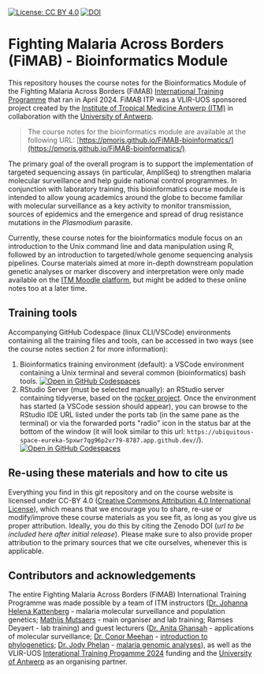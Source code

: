 [![License: CC BY 4.0](https://img.shields.io/badge/License-CC_BY_4.0-green.svg)](https://creativecommons.org/licenses/by/4.0/) [![DOI](https://zenodo.org/badge/727651304.svg)](https://zenodo.org/badge/latestdoi/727651304)

# Fighting Malaria Across Borders (FiMAB) - Bioinformatics Module

This repository houses the course notes for the Bioinformatics Module of the Fighting Malaria Across Borders (FiMAB) [International Training Programme](https://www.vliruos.be/get-funded/calls/international-training-programme-2024) that ran in April 2024. FiMAB ITP was a VLIR-UOS sponsored project created by the [Institute of Tropical Medicine Antwerp (ITM)](https://www.itg.be) in collaboration with the [University of Antwerp](https://www.uantwerpen.be/).

> The course notes for the bioinformatics module are available at the following URL: [https://pmoris.github.io/FiMAB-bioinformatics/](https://pmoris.github.io/FiMAB-bioinformatics/).

The primary goal of the overall program is to support the implementation of targeted sequencing assays (in particular, AmpliSeq) to strengthen malaria molecular surveillance and help guide national control programmes. In conjunction with laboratory training, this bioinformatics course module is intended to allow young academics around the globe to become familiar with molecular surveillance as a key activity to monitor transmission, sources of epidemics and the emergence and spread of drug resistance mutations in the _Plasmodium_ parasite.

Currently, these course notes for the bioinformatics module focus on an introduction to the Unix command line and data manipulation using R, followed by an introduction to targeted/whole genome sequencing analysis pipelines. Course materials aimed at more in-depth downstream population genetic analyses or marker discovery and interpretation were only made available on the [ITM Moodle platform](https://campus.itg.be/course/view.php?id=217), but might be added to these online notes too at a later time.

## Training tools

Accompanying GitHub Codespace (linux CLI/VSCode) environments containing all the training files and tools, can be accessed in two ways (see the course notes section 2 for more information):

1. Bioinformatics training environment (default): a VSCode environment containing a Unix terminal and several common (bioinformatics) bash tools. [![Open in GitHub Codespaces](https://github.com/codespaces/badge.svg)](https://codespaces.new/pmoris/FiMAB-bioinformatics?template=false&devcontainer_path=.devcontainer%2Fdevcontainer.json)
2. RStudio Server (must be selected manually): an RStudio server containing tidyverse, based on the [rocker project](https://rocker-project.org/images/devcontainer/images.html). Once the environment has started (a VSCode session should appear), you can browse to the RStudio IDE URL listed under the ports tab (in the same pane as the terminal) or via the forwarded ports "radio" icon in the status bar at the bottom of the window (it will look similar to this url: `https://ubiquitous-space-eureka-5pxwr7qg96p2vr79-8787.app.github.dev/`/). [![Open in GitHub Codespaces](https://github.com/codespaces/badge.svg)](https://codespaces.new/pmoris/FiMAB-bioinformatics?template=false&devcontainer_path=.devcontainer%2Frstudio%2Fdevcontainer.json)

## Re-using these materials and how to cite us

Everything you find in this git repository and on the course website is licensed under CC-BY 4.0 ([Creative Commons Attribution 4.0 International License](https://creativecommons.org/licenses/by/4.0/)), which means that we encourage you to share, re-use or modify/improve these course materials as you see fit, as long as you give us proper attribution. Ideally, you do this by citing the Zenodo DOI (_url to be included here after initial release_). Please make sure to also provide proper attribution to the primary sources that we cite ourselves, whenever this is applicable.

## Contributors and acknowledgements

The entire Fighting Malaria Across Borders (FiMAB) International Training Programme was made possible by a team of ITM instructors ([Dr. Johanna Helena Kattenberg](https://orcid.org/0000-0002-2971-5136) - malaria molecular surveillance and population genetics; [Mathijs Mutsaers](https://orcid.org/0000-0002-7633-6438) - main organiser and lab training; Ramses Deyaert - lab training) and guest lecturers ([Dr. Anita Ghansah](https://orcid.org/0000-0003-4639-1249) - applications of molecular surveillance; [Dr. Conor Meehan](https://orcid.org/0000-0003-0724-8343) - [introduction to phylogenetics](https://conmeehan.github.io/PathogenDataCourse/IntroToPhylogenetics); [Dr. Jody Phelan](https://orcid.org/0000-0001-8323-7019) - [malaria genomic analyses](https://jodyphelan.github.io/malaria-training/)), as well as the VLIR-UOS [Interational Training Progamme 2024](https://www.vliruos.be/get-funded/calls/international-training-programme-2024) funding and the [University of Antwerp](https://www.uantwerpen.be/) as an organising partner.
